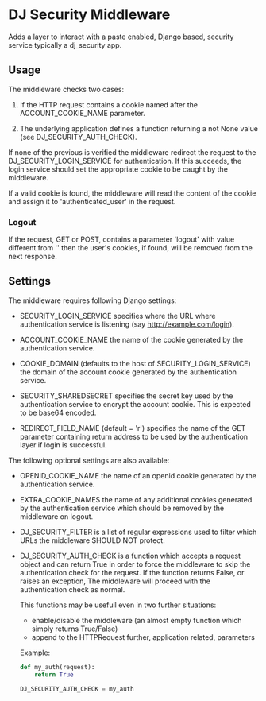 # DJ Security Middleware

Adds a layer to interact with a paste enabled, Django based, security service
typically a dj_security app.

## Usage

The middleware checks two cases:

1. If the HTTP request contains a cookie named after the ACCOUNT_COOKIE_NAME
parameter.

2. The underlying application defines a function returning a not None value
(see DJ_SECURITY_AUTH_CHECK).

If none of the previous is verified the middleware redirect the request to 
the DJ_SECURITY_LOGIN_SERVICE for authentication. If this succeeds, the login
service should set the appropriate cookie to be caught by the middleware.

If a valid cookie is found, the middleware will read the content of the cookie
and assign it to 'authenticated_user' in the request.

### Logout

If the request, GET or POST, contains a parameter 'logout' with value different
from '' then the user's cookies, if found, will be removed from the next
response.

## Settings

The middleware requires following Django settings:

- SECURITY_LOGIN_SERVICE specifies where the URL where authentication service
is listening (say http://example.com/login).

- ACCOUNT_COOKIE_NAME the name of the cookie generated by the authentication
service.

- COOKIE_DOMAIN (defaults to the host of SECURITY_LOGIN_SERVICE) the domain
of the account cookie generated by the authentication service.

- SECURITY_SHAREDSECRET specifies the secret key used by the authentication
service to encrypt the account cookie. This is expected to be base64 encoded.

- REDIRECT_FIELD_NAME (default = 'r') specifies the name of the GET parameter 
containing return address to be used by the authentication layer if login is
successful.

The following optional settings are also available:

- OPENID_COOKIE_NAME the name of an openid cookie generated by the
authentication service.

- EXTRA_COOKIE_NAMES the name of any additional cookies generated by the
authentication service which should be removed by the middleware on logout.

- DJ_SECURITY_FILTER is a list of regular expressions used to filter which
URLs the middleware SHOULD NOT protect.

- DJ_SECURITY_AUTH_CHECK is a function which accepts a request object and
can return True in order to force the middleware to skip the authentication
check for the request. If the function returns False, or raises an exception,
The middleware will proceed with the authentication check as normal.

  This functions may be usefull even in two further situations:
    - enable/disable the middleware (an almost empty function which simply
      returns True/False)
    - append to the HTTPRequest further, application related, parameters

  Example:

  ```python
  def my_auth(request):
      return True
  
  DJ_SECURITY_AUTH_CHECK = my_auth
  ```
